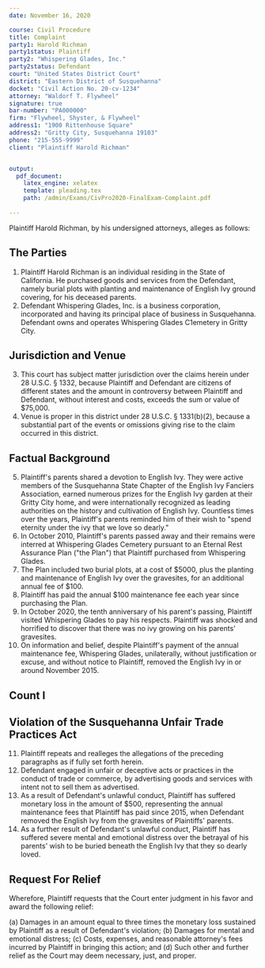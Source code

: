 ```yaml
---
date: November 16, 2020

course: Civil Procedure 
title: Complaint 
party1: Harold Richman
party1status: Plaintiff
party2: "Whispering Glades, Inc."
party2status: Defendant
court: "United States District Court"
district: "Eastern District of Susquehanna" 
docket: "Civil Action No. 20-cv-1234" 
attorney: "Waldorf T. Flywheel" 
signature: true 
bar-number: "PA000000"
firm: "Flywheel, Shyster, & Flywheel"
address1: "1900 Rittenhouse Square" 
address2: "Gritty City, Susquehanna 19103"
phone: "215-555-9999" 
client: "Plaintiff Harold Richman"


output: 
  pdf_document:
    latex_engine: xelatex
    template: pleading.tex
    path: /admin/Exams/CivPro2020-FinalExam-Complaint.pdf
    
---
```


Plaintiff Harold Richman, by his undersigned attorneys, alleges as follows: 

## The Parties

1. Plaintiff Harold Richman is an individual residing in the State of California. He purchased goods and services from the Defendant, namely burial plots with planting and maintenance of English Ivy ground covering, for his deceased parents. 
2. Defendant Whispering Glades, Inc. is a business corporation, incorporated and having its principal place of business in Susquehanna. Defendant owns and operates Whispering Glades C1emetery in Gritty City. 

## Jurisdiction and Venue

3. This court has subject matter jurisdiction over the claims herein under 28 U.S.C. § 1332, because Plaintiff and Defendant are citizens of different states and the amount in controversy between Plaintiff and Defendant, without interest and costs, exceeds the sum or value of $75,000. 
4. Venue is proper in this district under 28 U.S.C. § 1331(b)(2), because a substantial part of the events or omissions giving rise to the claim occurred in this district. 

## Factual Background

5. Plaintiff's parents shared a devotion to English Ivy. They were active members of the Susquehanna State Chapter of the English Ivy Fanciers Association, earned numerous prizes for the English Ivy garden at their Gritty City home, and were internationally recognized as leading authorities on the history and cultivation of English Ivy. Countless times over the years, Plaintiff's parents reminded him of their wish to "spend eternity under the ivy that we love so dearly."
6. In October 2010, Plaintiff's parents passed away and their remains were interred at Whispering Glades Cemetery pursuant to an Eternal Rest Assurance Plan ("the Plan") that Plaintiff purchased from Whispering Glades. 
7. The Plan included two burial plots, at a cost of $5000, plus the planting and maintenance of English Ivy over the gravesites, for an additional annual fee of $100. 
8. Plaintiff has paid the annual $100 maintenance fee each year since purchasing the Plan. 
9. In October 2020, the tenth anniversary of his parent's passing, Plaintiff visited Whispering Glades to pay his respects. Plaintiff was shocked and horrified to discover that there was no ivy growing on his parents' gravesites. 
10. On information and belief, despite Plaintiff's payment of the annual maintenance fee, Whispering Glades, unilaterally, without justification or excuse, and without notice to Plaintiff, removed the English Ivy in or around November 2015. 

## Count I
## Violation of the Susquehanna Unfair Trade Practices Act

11. Plaintiff repeats and realleges the allegations of the preceding paragraphs as if fully set forth herein. 
12. Defendant engaged in unfair or deceptive acts or practices in the conduct of trade or commerce, by advertising goods and services with intent not to sell them as advertised. 
13. As a result of Defendant's unlawful conduct, Plaintiff has suffered monetary loss in the amount of $500, representing the annual maintenance fees that Plaintiff has paid since 2015, when Defendant removed the English Ivy from the gravesites of Plaintiffs' parents. 
14. As a further result of Defendant's unlawful conduct, Plaintiff has suffered severe mental and emotional distress over the betrayal of his parents' wish to be buried beneath the English Ivy that they so dearly loved. 

## Request For Relief

Wherefore, Plaintiff requests that the Court enter judgment in his favor and award the following relief: 

(a) Damages in an amount equal to three times the monetary loss sustained by Plaintiff as a result of Defendant's violation;
(b) Damages for mental and emotional distress;
(c) Costs, expenses, and reasonable attorney's fees incurred by Plaintiff in bringing this action; and 
(d) Such other and further relief as the Court may deem necessary, just, and proper. 

